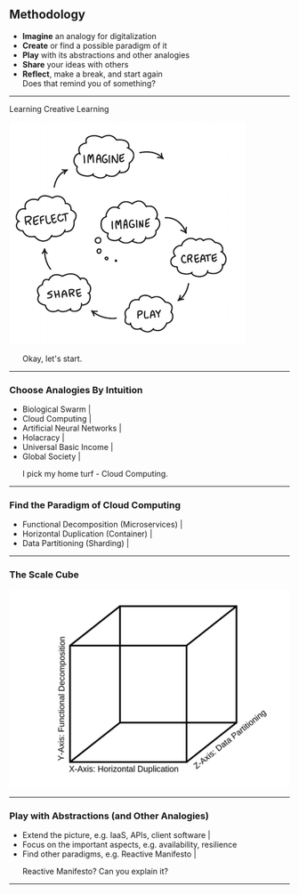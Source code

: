 ## Methodology

<ul>
  <li class="fragment"><b>Imagine</b> an analogy for digitalization</li>
  <li class="fragment"><b>Create</b> or find a possible paradigm of it</li>
  <li class="fragment"><b>Play</b> with its abstractions and other analogies</li>
  <li class="fragment"><b>Share</b> your ideas with others</li>
  <li class="fragment"><b>Reflect</b>, make a break, and start again</li>

  <li class="fragment" style="list-style-type: none;">Does that remind you of something?</li>
</ul>

---

Learning Creative Learning

![Learning Creative Learning](assets/image/learningCreativeLearning.png)
<ul>
  <li class="fragment" style="list-style-type: none;">Okay, let's start.</li>
</ul>


---

### Choose Analogies By Intuition

- Biological Swarm |
- Cloud Computing |
- Artificial Neural Networks |
- Holacracy |
- Universal Basic Income |
- Global Society |
<ul>
  <li class="fragment" style="list-style-type: none;">I pick my home turf - Cloud Computing.</li>
</ul>

---

### Find the Paradigm of Cloud Computing

- Functional Decomposition (Microservices) |
- Horizontal Duplication (Container) |
- Data Partitioning (Sharding) |

---

### The Scale Cube

![the scale cube](assets/image/scale-cube.png)

---

### Play with Abstractions (and Other Analogies)

- Extend the picture, e.g. IaaS, APIs, client software |
- Focus on the important aspects, e.g. availability, resilience
- Find other paradigms, e.g. Reactive Manifesto |
<ul>
  <li class="fragment" style="list-style-type: none;">Reactive Manifesto? Can you explain it?</li>
</ul>




---

